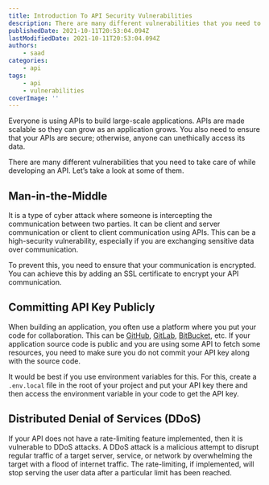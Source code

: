 ```yaml
---
title: Introduction To API Security Vulnerabilities
description: There are many different vulnerabilities that you need to take care of while developing an API. In this piece, let's take a look at some of them.
publishedDate: 2021-10-11T20:53:04.094Z
lastModifiedDate: 2021-10-11T20:53:04.094Z
authors:
    - saad
categories:
    - api
tags:
    - api
    - vulnerabilities
coverImage: ''
---
```


<Lead>
	Everyone is using APIs to build large-scale applications. APIs are made
	scalable so they can grow as an application grows. You also need to ensure
	that your APIs are secure; otherwise, anyone can unethically access its
	data.
</Lead>

There are many different vulnerabilities that you need to take care of while developing an API. Let’s take a look at some of them.

## Man-in-the-Middle

It is a type of cyber attack where someone is intercepting the communication between two parties. It can be client and server communication or client to client communication using APIs. This can be a high-security vulnerability, especially if you are exchanging sensitive data over communication.

To prevent this, you need to ensure that your communication is encrypted. You can achieve this by adding an SSL certificate to encrypt your API communication.

## Committing API Key Publicly

When building an application, you often use a platform where you put your code for collaboration. This can be [GitHub](https://github.com/), [GitLab](https://about.gitlab.com/), [BitBucket](https://bitbucket.org/product/), etc. If your application source code is public and you are using some API to fetch some resources, you need to make sure you do not commit your API key along with the source code.

It would be best if you use environment variables for this. For this, create a `.env.local` file in the root of your project and put your API key there and then access the environment variable in your code to get the API key.

## Distributed Denial of Services (DDoS)

If your API does not have a rate-limiting feature implemented, then it is vulnerable to DDoS attacks. A DDoS attack is a malicious attempt to disrupt regular traffic of a target server, service, or network by overwhelming the target with a flood of internet traffic. The rate-limiting, if implemented, will stop serving the user data after a particular limit has been reached.
